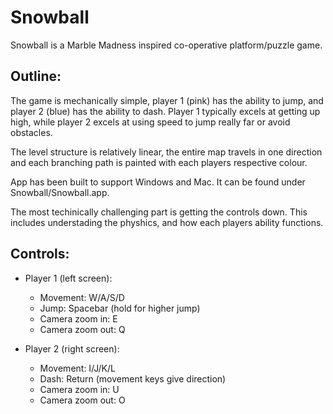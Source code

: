 # Snowball
Snowball is a Marble Madness inspired co-operative platform/puzzle game.

## Outline:
The game is mechanically simple, player 1 (pink) has the ability to jump, and player 2 (blue) has the ability to dash. Player 1 typically excels at getting up high, while player 2 excels at using speed to jump really far or avoid obstacles. 

The level structure is relatively linear, the entire map travels in one direction and each branching path is painted with each players respective colour.

App has been built to support Windows and Mac. It can be found under Snowball/Snowball.app.

The most techinically challenging part is getting the controls down. This includes understading the physhics, and how each players ability functions.

## Controls:
* Player 1 (left screen):
  * Movement: W/A/S/D
  * Jump: Spacebar (hold for higher jump)
  * Camera zoom in: E
  * Camera zoom out: Q
  
* Player 2 (right screen):
  * Movement: I/J/K/L
  * Dash: Return (movement keys give direction)
  * Camera zoom in: U
  * Camera zoom out: O
